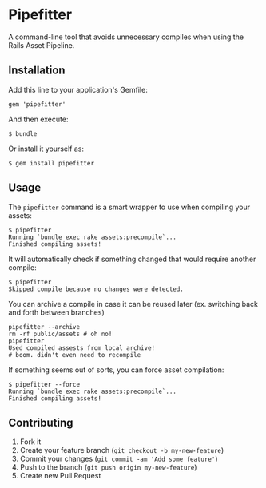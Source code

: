 # Pipefitter

A command-line tool that avoids unnecessary compiles when using the Rails Asset Pipeline.

## Installation

Add this line to your application's Gemfile:

    gem 'pipefitter'

And then execute:

    $ bundle

Or install it yourself as:

    $ gem install pipefitter

## Usage

The `pipefitter` command is a smart wrapper to use when compiling your assets:

    $ pipefitter
    Running `bundle exec rake assets:precompile`...
    Finished compiling assets!

It will automatically check if something changed that would require another compile:

    $ pipefitter
    Skipped compile because no changes were detected.

You can archive a compile in case it can be reused later (ex. switching back and forth between branches)

    pipefitter --archive
    rm -rf public/assets # oh no!
    pipefitter
    Used compiled assests from local archive!
    # boom. didn't even need to recompile

If something seems out of sorts, you can force asset compilation:

    $ pipefitter --force
    Running `bundle exec rake assets:precompile`...
    Finished compiling assets!

## Contributing

1. Fork it
2. Create your feature branch (`git checkout -b my-new-feature`)
3. Commit your changes (`git commit -am 'Add some feature'`)
4. Push to the branch (`git push origin my-new-feature`)
5. Create new Pull Request
